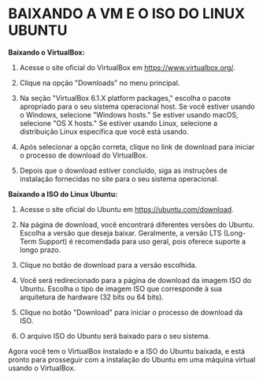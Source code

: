 # BAIXANDO A VM E O ISO DO LINUX UBUNTU
**Baixando o VirtualBox:**

1. Acesse o site oficial do VirtualBox em https://www.virtualbox.org/.

2. Clique na opção "Downloads" no menu principal.

3. Na seção "VirtualBox 6.1.X platform packages," escolha o pacote apropriado para o seu sistema operacional host. Se você estiver usando o Windows, selecione "Windows hosts." Se estiver usando macOS, selecione "OS X hosts." Se estiver usando Linux, selecione a distribuição Linux específica que você está usando.

4. Após selecionar a opção correta, clique no link de download para iniciar o processo de download do VirtualBox.

5. Depois que o download estiver concluído, siga as instruções de instalação fornecidas no site para o seu sistema operacional.

**Baixando a ISO do Linux Ubuntu:**

1. Acesse o site oficial do Ubuntu em https://ubuntu.com/download.

2. Na página de download, você encontrará diferentes versões do Ubuntu. Escolha a versão que deseja baixar. Geralmente, a versão LTS (Long-Term Support) é recomendada para uso geral, pois oferece suporte a longo prazo.

3. Clique no botão de download para a versão escolhida.

4. Você será redirecionado para a página de download da imagem ISO do Ubuntu. Escolha o tipo de imagem ISO que corresponde à sua arquitetura de hardware (32 bits ou 64 bits).

5. Clique no botão "Download" para iniciar o processo de download da ISO.

6. O arquivo ISO do Ubuntu será baixado para o seu sistema.

Agora você tem o VirtualBox instalado e a ISO do Ubuntu baixada, e está pronto para prosseguir com a instalação do Ubuntu em uma máquina virtual usando o VirtualBox.